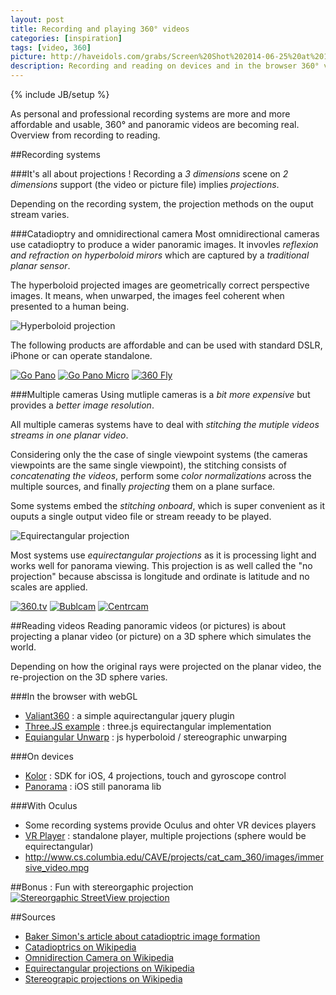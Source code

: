 ```yaml
---
layout: post
title: Recording and playing 360° videos
categories: [inspiration]
tags: [video, 360]
picture: http://haveidols.com/grabs/Screen%20Shot%202014-06-25%20at%2018.01.50.png
description: Recording and reading on devices and in the browser 360° videos 
---
```

{% include JB/setup %}

As personal and professional recording systems are more and more affordable and usable, 360° and panoramic videos are becoming real.
Overview from recording to reading.

##Recording systems

###It's all about projections !
Recording a _3 dimensions_ scene on _2 dimensions_ support (the video or picture file) implies _projections_.

Depending on the recording system, the projection methods on the ouput stream varies.

###Catadioptry and omnidirectional camera
Most omnidirectional cameras use catadioptry to produce a wider panoramic images. 
It invovles _reflexion and refraction on hyperboloid mirors_ which are captured by a _traditional planar sensor_.

The hyperboloid projected images are geometrically correct perspective images. It means, when unwarped, the images feel coherent when presented to a human being.

![Hyperboloid projection](http://haveidols.com/grabs/Screen%20Shot%202014-06-26%20at%2010.49.04.png)

The following products are affordable and can be used with standard DSLR, iPhone or can operate standalone.

[![Go Pano](http://haveidols.com/grabs/Screen%20Shot%202014-06-26%20at%2010.07.57.png)](http://www.gopano.com/products)
[![Go Pano Micro](http://haveidols.com/grabs/Screen%20Shot%202014-06-26%20at%2010.06.16.png)](http://www.gopano.com/products)
[![360 Fly](http://haveidols.com/grabs/Screen%20Shot%202014-06-26%20at%2010.15.41.png)](http://www.360fly.com)

###Multiple cameras
Using mutliple cameras is a _bit more expensive_ but provides a _better image resolution_.

All multiple cameras systems have to deal with _stitching the mutiple videos streams in one planar video_.

Considering only the the case of single viewpoint systems (the cameras viewpoints are the same single viewpoint), the stitching consists of _concatenating the videos_, perform some _color normalizations_ across the multiple sources, and finally _projecting_ them on a plane surface.

Some systems embed the _stitching onboard_, which is super convenient as it ouputs a single output video file or stream reeady to be played.

![Equirectangular projection](http://haveidols.com/grabs/Screen%20Shot%202014-06-26%20at%2010.52.16.png)

Most systems use _equirectangular projections_ as it is processing light and works well for panorama viewing.
This projection is as well called the "no projection" because abscissa is longitude and ordinate is latitude and no scales are applied.

[![360.tv](http://haveidols.com/grabs/Screen%20Shot%202014-06-26%20at%2011.46.38.png)](http://360.tv)
[![Bublcam](http://haveidols.com/grabs/Screen%20Shot%202014-06-26%20at%2011.49.37.png)](http://www.bublcam.com)
[![Centrcam](http://haveidols.com/grabs/Screen%20Shot%202014-06-26%20at%2011.53.50.png)](http://www.centrcam.com)

##Reading videos
Reading panoramic videos (or pictures) is about projecting a planar video (or picture) on a 3D sphere which simulates the world.

Depending on how the original rays were projected on the planar video, the re-projection on the 3D sphere varies.

###In the browser with webGL
- [Valiant360](http://flimshaw.github.io/Valiant360) : a simple aquirectangular jquery plugin
- [Three.JS example](http://mrdoob.github.io/three.js/examples/webgl_panorama_equirectangular.html) : three.js equirectangular implementation
- [Equiangular Unwarp](https://github.com/gwbond/equiangular-unwarp) : js hyperboloid / stereographic unwarping

###On devices
- [Kolor](http://www.kolor.com/360-video/kolor-eyes-ios-sdk-360-video-player.html) : SDK for iOS, 4 projections, touch and gyroscope control
- [Panorama](https://github.com/robbykraft/Panorama) : iOS still panorama lib

###With Oculus
- Some recording systems provide Oculus and ohter VR devices players
- [VR Player](http://vrplayer.codeplex.com) : standalone player, multiple projections (sphere would be equirectangular)
- http://www.cs.columbia.edu/CAVE/projects/cat_cam_360/images/immersive_video.mpg

##Bonus : Fun with stereorgaphic projection
[![Stereorgaphic StreetView projection](http://haveidols.com/grabs/Screen%20Shot%202014-06-26%20at%2012.38.52.png)](http://notlion.github.io/streetview-stereographic)

##Sources
- [Baker Simon's article about catadioptric image formation](http://www.ri.cmu.edu/pub_files/pub2/baker_simon_1998_3/baker_simon_1998_3.pdf)
- [Catadioptrics on Wikipedia](http://en.wikipedia.org/wiki/Catadioptrics)
- [Omnidirection Camera on Wikipedia](http://en.wikipedia.org/wiki/Omnidirectional_camera)
- [Equirectangular projections on Wikipedia](http://en.wikipedia.org/wiki/Equirectangular_projection)
- [Stereograpic projections on Wikipedia](http://en.wikipedia.org/wiki/Stereographic_projection)